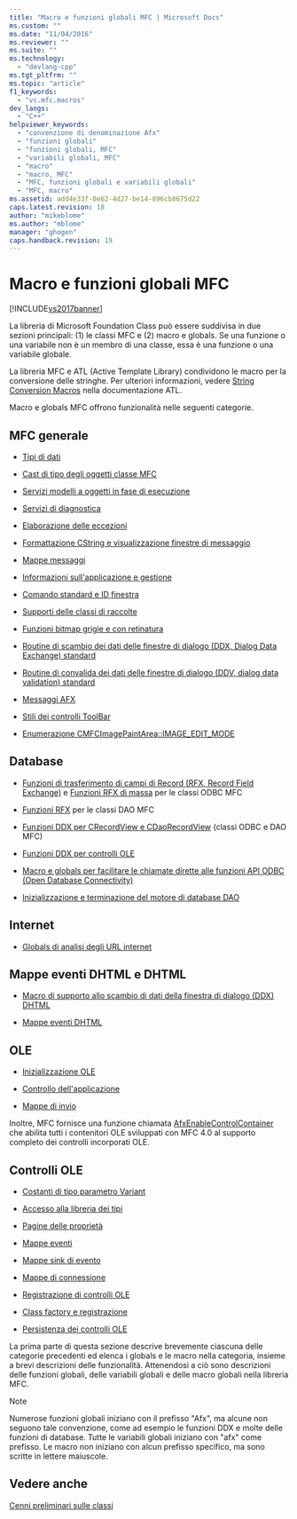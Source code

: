 ```yaml
---
title: "Macro e funzioni globali MFC | Microsoft Docs"
ms.custom: ""
ms.date: "11/04/2016"
ms.reviewer: ""
ms.suite: ""
ms.technology: 
  - "devlang-cpp"
ms.tgt_pltfrm: ""
ms.topic: "article"
f1_keywords: 
  - "vc.mfc.macros"
dev_langs: 
  - "C++"
helpviewer_keywords: 
  - "convenzione di denominazione Afx"
  - "funzioni globali"
  - "funzioni globali, MFC"
  - "variabili globali, MFC"
  - "macro"
  - "macro, MFC"
  - "MFC, funzioni globali e variabili globali"
  - "MFC, macro"
ms.assetid: add4e33f-0e62-4d27-be14-896cb8675d22
caps.latest.revision: 18
author: "mikeblome"
ms.author: "mblome"
manager: "ghogen"
caps.handback.revision: 19
---
```

# Macro e funzioni globali MFC
[!INCLUDE[vs2017banner](../../assembler/inline/includes/vs2017banner.md)]

La libreria di Microsoft Foundation Class può essere suddivisa in due sezioni principali: \(1\) le classi MFC e \(2\) macro e globals.  Se una funzione o una variabile non è un membro di una classe, essa è una funzione o una variabile globale.  
  
 La libreria MFC e ATL \(Active Template Library\) condividono le macro per la conversione delle stringhe.  Per ulteriori informazioni, vedere [String Conversion Macros](../../atl/reference/string-conversion-macros.md) nella documentazione ATL.  
  
 Macro e globals MFC offrono funzionalità nelle seguenti categorie.  
  
## MFC generale  
  
-   [Tipi di dati](../../mfc/reference/data-types-mfc.md)  
  
-   [Cast di tipo degli oggetti classe MFC](../../mfc/reference/type-casting-of-mfc-class-objects.md)  
  
-   [Servizi modelli a oggetti in fase di esecuzione](../../mfc/reference/run-time-object-model-services.md)  
  
-   [Servizi di diagnostica](../../mfc/reference/diagnostic-services.md)  
  
-   [Elaborazione delle eccezioni](../../mfc/reference/exception-processing.md)  
  
-   [Formattazione CString e visualizzazione finestre di messaggio](../../mfc/reference/cstring-formatting-and-message-box-display.md)  
  
-   [Mappe messaggi](../../mfc/reference/message-map-macros-mfc.md)  
  
-   [Informazioni sull'applicazione e gestione](../../mfc/reference/application-information-and-management.md)  
  
-   [Comando standard e ID finestra](../../mfc/reference/standard-command-and-window-ids.md)  
  
-   [Supporti delle classi di raccolte](../../mfc/reference/collection-class-helpers.md)  
  
-   [Funzioni bitmap grigie e con retinatura](../../mfc/reference/gray-and-dithered-bitmap-functions.md)  
  
-   [Routine di scambio dei dati delle finestre di dialogo \(DDX, Dialog Data Exchange\) standard](../../mfc/reference/standard-dialog-data-exchange-routines.md)  
  
-   [Routine di convalida dei dati delle finestre di dialogo \(DDV, dialog data validation\) standard](../../mfc/reference/standard-dialog-data-validation-routines.md)  
  
-   [Messaggi AFX](../../mfc/reference/afx-messages.md)  
  
-   [Stili dei controlli ToolBar](../../mfc/reference/toolbar-control-styles.md)  
  
-   [Enumerazione CMFCImagePaintArea::IMAGE\_EDIT\_MODE](../../mfc/reference/cmfcimagepaintarea-image-edit-mode-enumeration.md)  
  
## Database  
  
-   [Funzioni di trasferimento di campi di Record \(RFX, Record Field Exchange\)](../../mfc/reference/record-field-exchange-functions.md) e [Funzioni RFX di massa](../../mfc/reference/record-field-exchange-functions.md) per le classi ODBC MFC  
  
-   [Funzioni RFX](../../mfc/reference/record-field-exchange-functions.md) per le classi DAO MFC  
  
-   [Funzioni DDX per CRecordView e CDaoRecordView](../../mfc/reference/dialog-data-exchange-functions-for-crecordview-and-cdaorecordview.md) \(classi ODBC e DAO MFC\)  
  
-   [Funzioni DDX per controlli OLE](../../mfc/reference/dialog-data-exchange-functions-for-ole-controls.md)  
  
-   [Macro e globals per facilitare le chiamate dirette alle funzioni API ODBC \(Open Database Connectivity\)](../../mfc/reference/database-macros-and-globals.md)  
  
-   [Inizializzazione e terminazione del motore di database DAO](../../mfc/reference/dao-database-engine-initialization-and-termination.md)  
  
## Internet  
  
-   [Globals di analisi degli URL internet](../../mfc/reference/internet-url-parsing-globals.md)  
  
## Mappe eventi DHTML e DHTML  
  
-   [Macro di supporto allo scambio di dati della finestra di dialogo \(DDX\) DHTML](../../mfc/reference/ddx-dhtml-helper-macros.md)  
  
-   [Mappe eventi DHTML](../../mfc/reference/dhtml-event-maps.md)  
  
## OLE  
  
-   [Inizializzazione OLE](../../mfc/reference/ole-initialization.md)  
  
-   [Controllo dell'applicazione](../../mfc/reference/application-control.md)  
  
-   [Mappe di invio](../../mfc/reference/dispatch-maps.md)  
  
 Inoltre, MFC fornisce una funzione chiamata [AfxEnableControlContainer](../Topic/AfxEnableControlContainer.md) che abilita tutti i contenitori OLE sviluppati con MFC 4.0 al supporto completo dei controlli incorporati OLE.  
  
## Controlli OLE  
  
-   [Costanti di tipo parametro Variant](../../mfc/reference/variant-parameter-type-constants.md)  
  
-   [Accesso alla libreria dei tipi](../../mfc/reference/type-library-access.md)  
  
-   [Pagine delle proprietà](../../mfc/reference/property-pages-mfc.md)  
  
-   [Mappe eventi](../../mfc/reference/event-maps.md)  
  
-   [Mappe sink di evento](../../mfc/reference/event-sink-maps.md)  
  
-   [Mappe di connessione](../../mfc/reference/connection-maps.md)  
  
-   [Registrazione di controlli OLE](../../mfc/reference/registering-ole-controls.md)  
  
-   [Class factory e registrazione](../../mfc/reference/class-factories-and-licensing.md)  
  
-   [Persistenza dei controlli OLE](../../mfc/reference/persistence-of-ole-controls.md)  
  
 La prima parte di questa sezione descrive brevemente ciascuna delle categorie precedenti ed elenca i globals e le macro nella categoria, insieme a brevi descrizioni delle funzionalità.  Attenendosi a ciò sono descrizioni delle funzioni globali, delle variabili globali e delle macro globali nella libreria MFC.  
  
> [!NOTE]
>  Numerose funzioni globali iniziano con il prefisso "Afx", ma alcune non seguono tale convenzione, come ad esempio le funzioni DDX e molte delle funzioni di database.  Tutte le variabili globali iniziano con "afx" come prefisso.  Le macro non iniziano con alcun prefisso specifico, ma sono scritte in lettere maiuscole.  
  
## Vedere anche  
 [Cenni preliminari sulle classi](../../mfc/class-library-overview.md)
